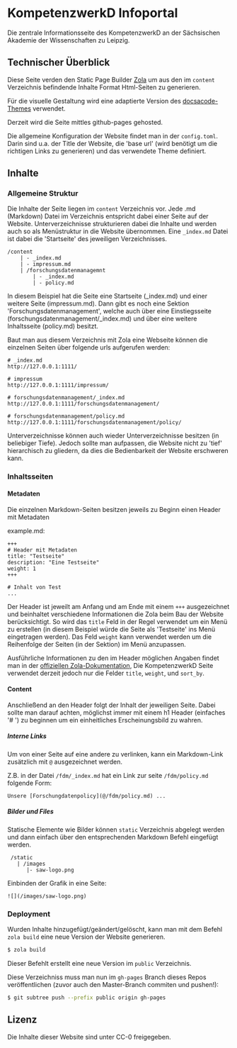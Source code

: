 # KompetenzwerkD Infoportal

Die zentrale Informationsseite des KompetenzwerkD an der Sächsischen Akademie der Wissenschaften zu Leipzig.

## Technischer Überblick

Diese Seite verden den Static Page Builder [Zola](https://www.getzola.org/) um aus den im `content` Verzeichnis befindende Inhalte Format Html-Seiten zu generieren.

Für die visuelle Gestaltung wird eine adaptierte Version des [docsacode-Themes](https://github.com/codeandmedia/zola_docsascode_theme) verwendet.

Derzeit wird die Seite mittles github-pages gehosted.


Die allgemeine Konfiguration der Website findet man in der `config.toml`. Darin sind u.a. der Title der Website, die 'base url' (wird benötigt um die richtigen Links zu generieren) und das verwendete Theme definiert. 


## Inhalte

### Allgemeine Struktur

Die Inhalte der Seite liegen im `content` Verzeichnis vor. Jede .md (Markdown) Datei im Verzeichnis entspricht dabei einer Seite auf der Website. Unterverzeichnisse strukturieren dabei die Inhalte und werden auch so als Menüstruktur in die Website übernommen. Eine `_index.md` Datei ist dabei die 'Startseite' des jeweiligen Verzeichnisses. 

```
/content
    | - _index.md
    | - impressum.md
    | /forschungsdatenmanagemnt
        | - _index.md
        | - policy.md
```

In diesem Beispiel hat die Seite eine Startseite (_index.md) und einer weitere Seite (impressum.md). Dann gibt es noch eine Sektion 'Forschungsdatenmanagement', welche auch über eine Einstiegsseite (forschungsdatenmanagement/_index.md) und über eine weitere Inhaltsseite (policy.md) besitzt. 

Baut man aus diesem Verzeichnis mit Zola eine Webseite können die einzelnen Seiten über folgende urls aufgerufen werden:

```
# _index.md
http://127.0.0.1:1111/

# impressum
http://127.0.0.1:1111/impressum/

# forschungsdatenmanagement/_index.md
http://127.0.0.1:1111/forschungsdatenmanagement/

# forschungsdatenmanagement/policy.md
http://127.0.0.1:1111/forschungsdatenmanagement/policy/
```

Unterverzeichnisse können auch wieder Unterverzeichnisse besitzen (in beliebiger Tiefe). Jedoch sollte man aufpassen, die Website nicht zu 'tief' hierarchisch zu gliedern, da dies die Bedienbarkeit der Website erschweren kann.


### Inhaltsseiten


#### Metadaten

Die einzelnen Markdown-Seiten besitzen jeweils zu Beginn einen Header mit Metadaten 

example.md:
```
+++ 
# Header mit Metadaten 
title: "Testseite"
description: "Eine Testseite"
weight: 1
+++

# Inhalt von Test 
...

```

Der Header ist jeweilt am Anfang und am Ende mit einem `+++` ausgezeichnet und beinhaltet verschiedene Informationen die Zola beim Bau der Website berücksichtigt. So wird das `title` Feld in der Regel verwendet um ein Menü zu erstellen (in diesem Beispiel würde die Seite als 'Testseite' ins Menü eingetragen werden). Das Feld `weight` kann verwendet werden um die Reihenfolge der Seiten (in der Sektion) im Menü anzupassen. 

Ausführliche Informationen zu den im Header möglichen Angaben findet man in der [offiziellen Zola-Dokumentation](https://www.getzola.org/documentation/content/section/), Die KompetenzwerkD Seite verwendet derzeit jedoch nur die Felder `title`, `weight`, und `sort_by`.


#### Content

Anschließend an den Header folgt der Inhalt der jeweiligen Seite. Dabei sollte man darauf achten, möglichst immer mit einem h1 Header (einfaches '# ') zu beginnen um ein einheitliches Erscheinungsbild zu wahren.

 ##### Interne Links

 Um von einer Seite auf eine andere zu verlinken, kann ein Markdown-Link zusätzlich mit `@` ausgezeichnet werden.

 Z.B. in der Datei `/fdm/_index.md` hat ein Link zur seite `/fdm/policy.md` folgende Form:

 ```
 Unsere [Forschungdatenpolicy](@/fdm/policy.md) ...
 ```

 ##### Bilder und Files

 Statische Elemente wie Bilder können `static` Verzeichnis abgelegt werden und dann einfach über den entsprechenden Markdown Befehl eingefügt werden.

```
 /static
   | /images
      |- saw-logo.png
```

Einbinden der Grafik in eine Seite:

```
![](/images/saw-logo.png)
```



### Deployment

Wurden Inhalte hinzugefügt/geändert/gelöscht, kann man mit dem Befehl `zola build` eine neue Version der Website generieren.

```zsh
$ zola build
```

Dieser Befehlt erstellt eine neue Version im `public` Verzeichnis.

Diese Verzeichniss muss man nun im `gh-pages` Branch dieses Repos veröffentlichen (zuvor auch den Master-Branch commiten und pushen!):

```zsh
$ git subtree push --prefix public origin gh-pages
```

## Lizenz

Die Inhalte dieser Website sind unter CC-0 freigegeben.